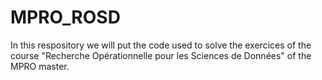 # MPRO_ROSD
In this respository we will put the code used to solve the exercices of the course "Recherche Opérationnelle pour les Sciences de Données" of the MPRO master.

